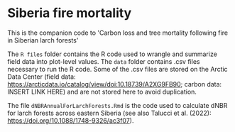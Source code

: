 # Siberia fire mortality
This is the companion code to 'Carbon loss and tree mortality following fire in Siberian larch forests'

The `R files` folder contains the R code used to wrangle and summarize field data into plot-level values. The `data` folder contains .csv files necessary to run the R code. Some of the .csv files are stored on the Arctic Data Center (field data: https://arcticdata.io/catalog/view/doi:10.18739/A2XG9FB90; carbon data: INSERT LINK HERE) and are not stored here to avoid duplication. 

The file `dNBRAnnualForLarchForests.Rmd` is the code used to calculate dNBR for larch forests across eastern Siberia (see also Talucci et al. (2022): https://doi.org/10.1088/1748-9326/ac3f07).
